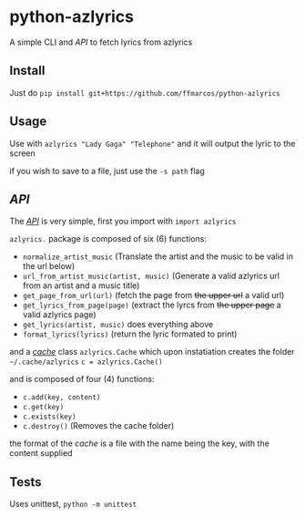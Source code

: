# python-azlyrics
A simple CLI and *API* to fetch lyrics from azlyrics

## Install
Just do `pip install git+https://github.com/ffmarcos/python-azlyrics`

## Usage
Use with `azlyrics "Lady Gaga" "Telephone"` and it will output the lyric to the screen

if you wish to save to a file, just use the `-s path` flag

## *API*

The *[API](azlyrics/azlyrics.py)* is very simple, first you import with `import azlyrics` 

`azlyrics.` package is composed of six (6) functions:
- `normalize_artist_music` (Translate the artist and the music to be valid in the url below)
- `url_from_artist_music(artist, music)` (Generate a valid azlyrics url from an artist and a music title)
- `get_page_from_url(url)` (fetch the page from ~~the upper url~~ a valid url)
- `get_lyrics_from_page(page)` (extract the lyrcs from ~~the upper page~~ a valid azlyrics page)
- `get_lyrics(artist, music)` does everything above
- `format_lyrics(lyrics)` (return the lyric formated to print)

and a *[cache](azlyrics/cache.py)* class `azlyrics.Cache` which upon instatiation creates the folder `~/.cache/azlyrics` 
`c = azlyrics.Cache()`

and is composed of four (4) functions:
- `c.add(key, content)`
- `c.get(key)`
- `c.exists(key)`
- `c.destroy()` (Removes the cache folder)

the format of the *cache* is a file with the name being the key, with the content supplied

## Tests
Uses unittest, `python -m unittest`
